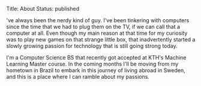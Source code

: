 Title: About
Status: published

've always been the nerdy kind of guy. I've been tinkering with computers since the time that we had to plug them on the TV, if we can call that a computer at all. Even though my main reason at that time for my curiosity was to play new games on that strange little box, that inadvertently started a slowly growing passion for technology that is still going strong today.

I'm a Computer Science BS that recently got accepted at KTH's Machine Learning Master course. In the coming months I'll be moving from my hometown in Brazil to embark in this journey of living abroad in Sweden, and this is a place where I can ramble about my passions.

